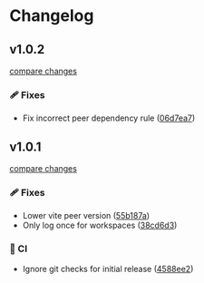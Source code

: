 # Changelog


## v1.0.2

[compare changes](https://github.com/aklinker1/vitest-plugin-random-seed/compare/v1.0.1...v1.0.2)

### 🩹 Fixes

- Fix incorrect peer dependency rule ([06d7ea7](https://github.com/aklinker1/vitest-plugin-random-seed/commit/06d7ea7))

## v1.0.1

[compare changes](https://github.com/aklinker1/vitest-plugin-random-seed/compare/v1.0.0...v1.0.1)

### 🩹 Fixes

- Lower vite peer version ([55b187a](https://github.com/aklinker1/vitest-plugin-random-seed/commit/55b187a))
- Only log once for workspaces ([38cd6d3](https://github.com/aklinker1/vitest-plugin-random-seed/commit/38cd6d3))

### 🤖 CI

- Ignore git checks for initial release ([4588ee2](https://github.com/aklinker1/vitest-plugin-random-seed/commit/4588ee2))

